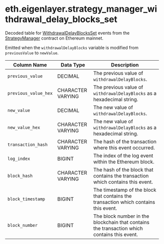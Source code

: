 # eth.eigenlayer.strategy\_manager\_withdrawal\_delay\_blocks\_set

Decoded table for [WithdrawalDelayBlocksSet](https://github.com/Layr-Labs/eigenlayer-contracts/blob/e80a45c5595dd7d2e31e06c021bad2ca7db0abc7/src/contracts/core/StrategyManager.sol#L91) events from the [StrategyManager](https://etherscan.io/address/0x858646372cc42e1a627fce94aa7a7033e7cf075a) contract on Ethereum mainnet.

Emitted when the `withdrawalDelayBlocks` variable is modified from `previousValue` to `newValue`.

| Column Name          | Data Type         | Description                                                                                 |
| -------------------- | ----------------- | ------------------------------------------------------------------------------------------- |
| `previous_value`     | DECIMAL           | The previous value of `withdrawalDelayBlocks`.                                              |
| `previous_value_hex` | CHARACTER VARYING | The previous value of `withdrawalDelayBlocks` as a hexadecimal string.                      |
| `new_value`          | DECIMAL           | The new value of `withdrawalDelayBlocks`.                                                   |
| `new_value_hex`      | CHARACTER VARYING | The new value of `withdrawalDelayBlocks` as a hexadecimal string.                           |
| `transaction_hash`   | CHARACTER VARYING | The hash of the transaction where this event occurred.                                      |
| `log_index`          | BIGINT            | The index of the log event within the Ethereum block.                                       |
| `block_hash`         | CHARACTER VARYING | The hash of the block that contains the transaction which contains this event.              |
| `block_timestamp`    | BIGINT            | The timestamp of the block that contains the transaction which contains this event.         |
| `block_number`       | BIGINT            | The block number in the blockchain that contains the transaction which contains this event. |
